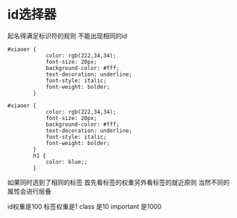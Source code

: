 # id选择器

起名得满足标识符的规则 不能出现相同的id

```
#xiaoer {
            color: rgb(222,34,34);
            font-size: 20px;
            background-color: #fff;
            text-decoration: underline;
            font-style: italic;
            font-weight: bolder;
        }
```

```
#xiaoer {
            color: rgb(222,34,34);
            font-size: 20px;
            background-color: #fff;
            text-decoration: underline;
            font-style: italic;
            font-weight: bolder;
        }
        h1 {
            color: blue;;
        }
```

如果同时选到了相同的标签 首先看标签的权重另外看标签的就近原则 当然不同的属性会进行层叠

id权重是100 标签权重是1 class 是10 important 是1000


